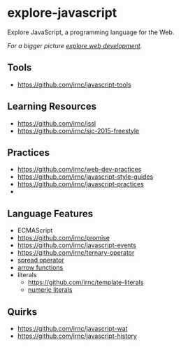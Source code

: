 # explore-javascript

Explore JavaScript, a programming language for the Web.

_For a bigger picture [explore web development](https://github.com/irnc/explore-web-dev)._

## Tools

* https://github.com/irnc/javascript-tools

## Learning Resources

* https://github.com/irnc/jssl
* https://github.com/irnc/sjc-2015-freestyle

## Practices

* https://github.com/irnc/web-dev-practices
* https://github.com/irnc/javascript-style-guides
* https://github.com/irnc/javascript-practices
* 

## Language Features

* ECMAScript
* https://github.com/irnc/promise
* https://github.com/irnc/javascript-events
* https://github.com/irnc/ternary-operator
* [spread operator](user-spread-operator.md)
* [arrow functions](use-arrow-functions.md)
* literals
  * https://github.com/irnc/template-literals
  * [numeric literals](use-numeric-literals.md)

## Quirks

* https://github.com/irnc/javascript-wat
* https://github.com/irnc/javascript-history

